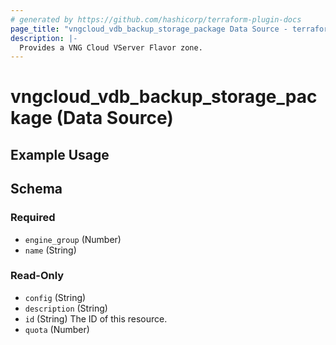 ```yaml
---
# generated by https://github.com/hashicorp/terraform-plugin-docs
page_title: "vngcloud_vdb_backup_storage_package Data Source - terraform-provider-vngcloud"
description: |-
  Provides a VNG Cloud VServer Flavor zone.
---
```


# vngcloud_vdb_backup_storage_package (Data Source)



## Example Usage

<!-- schema generated by tfplugindocs -->
## Schema

### Required

- `engine_group` (Number)
- `name` (String)

### Read-Only

- `config` (String)
- `description` (String)
- `id` (String) The ID of this resource.
- `quota` (Number)




